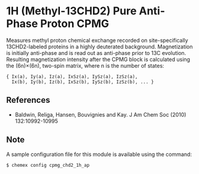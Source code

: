# 1H (Methyl-13CHD2) Pure Anti-Phase Proton CPMG

Measures methyl proton chemical exchange recorded on site-specifically
13CHD2-labeled proteins in a highly deuterated background. Magnetization is
initially anti-phase and is read out as anti-phase prior to 13C evolution.
Resulting magnetization intensity after the CPMG block is calculated using
the (6n)×(6n), two-spin matrix, where n is the number of states:

    { Ix(a), Iy(a), Iz(a), IxSz(a), IySz(a), IzSz(a),
      Ix(b), Iy(b), Iz(b), IxSz(b), IySz(b), IzSz(b), ... }

## References

  - Baldwin, Religa, Hansen, Bouvignies and Kay. J Am Chem Soc (2010) 132:10992-10995

## Note

A sample configuration  file for this module is available using the command:

    $ chemex config cpmg_chd2_1h_ap
